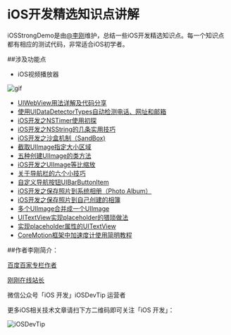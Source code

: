# iOS开发精选知识点讲解

iOSStrongDemo是由[@李刚](http://weibo.com/1858520423/profile?topnav=1&wvr=6)维护，总结一些iOS开发精选知识点。每一个知识点都有相应的测试代码，非常适合iOS初学者。

##涉及功能点
* iOS视频播放器

![gif](https://github.com/worldligang/iOSStrongDemo/blob/master/Source/video.gif)

* [UIWebView用法详解及代码分享](http://www.superqq.com/blog/2015/07/08/uiwebviewyong-fa-xiang-jie/)
* [使用UIDataDetectorTypes自动检测电话、网址和邮箱](http://www.superqq.com/blog/2015/07/09/shi-yong-uidatadetectortypeszi-dong-jian-ce-dian-hua-,-wang-zhi-he-you-xiang/)
* [iOS开发之NSTimer使用初探](http://www.superqq.com/blog/2015/07/10/ioskai-fa-zhi-nstimershi-yong-chu-tan/) 
* [iOS开发之NSString的几条实用技巧](http://www.superqq.com/blog/2015/07/11/ioskai-fa-zhi-nsstringde-ji-tiao-shi-yong-ji-qiao/)
* [iOS开发之沙盒机制（SandBox)](http://www.superqq.com/blog/2015/07/20/ioskai-fa-zhi-sha-he-ji-zhi-%28sandbox/)
* [截取UIImage指定大小区域](http://www.superqq.com/blog/2015/07/26/jie-qu-uiimagezhi-ding-da-xiao-qu-yu/)
* [五种创建UIImage的类方法](http://www.superqq.com/blog/2015/07/28/four-create-uiimage-method/)
* [iOS开发之UIImage等比缩放](http://www.superqq.com/blog/2015/07/29/uiimage-geometric-zoom/)
* [关于导航栏的六个小技巧](http://www.superqq.com/blog/2015/07/30/six-tips-on-navigation-bar/)
* [自定义导航按钮UIBarButtonItem](http://www.superqq.com/blog/2015/08/02/custom-navigation-button-uibarbuttonitem/)
* [iOS开发之保存照片到系统相册（Photo Album）](http://www.superqq.com/blog/2015/08/03/ioskai-fa-zhi-bao-cun-zhao-pian-dao-xi-tong-xiang-ce-%28photo-album%29/)
* [iOS开发之保存照片到自己创建的相簿](http://www.superqq.com/blog/2015/08/04/save-photo-to-own-album/)
* [多个UIImage合并成一个UIImage](http://www.superqq.com/blog/2015/08/05/multiple-uiimage-merged/)
* [UITextView实现placeholder的猥琐做法](http://www.superqq.com/blog/2015/08/06/uitextview-placeholder-practice/)
* [实现placeholder属性的UITextView](http://www.superqq.com/blog/2015/08/07/implement-uitextview-placeholder/)
* [CoreMotion框架中加速度计使用简明教程](http://www.superqq.com/blog/2015/08/10/coremotion-framework-use-accelerometer/)


##作者李刚简介：

[百度百家专栏作者](http://worldligang.baijia.baidu.com/)

[刚刚在线站长](http://www.superqq.com/)

微信公众号「iOS 开发」iOSDevTip 运营者

更多iOS相关技术文章请扫下方二维码即可关注「iOS 开发」：

![iOSDevTip](http://images.90159.com/icon/iOSDevTip.jpg)    